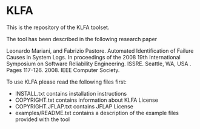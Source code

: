 # KLFA
This is the repository of the KLFA toolset.

The tool has been described in the following research paper

Leonardo Mariani, and Fabrizio Pastore. Automated Identification of Failure Causes in System Logs. In proceedings of the 2008 19th International Symposium on Software Reliability Engineering. ISSRE. Seattle, WA, USA . Pages 117-126. 2008. IEEE Computer Society. 


To use KLFA please read the following files first:

* INSTALL.txt contains installation instructions
* COPYRIGHT.txt contains information about KLFA License
* COPYRIGHT.JFLAP.txt contains JFLAP License
* examples/README.txt contains a description of the example files provided with the tool
